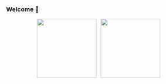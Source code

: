 ### Welcome 👋

<div align="center">
  <img src="https://github-readme-stats.vercel.app/api?username=guikarist&include_all_commits=true&disable_animations=true" height="162"/>
  &nbsp;
  <img src="https://github-readme-stats.vercel.app/api/top-langs?username=guikarist&locale=en&layout=compact&card_width=350" height="162"/>
</div>

<!--
**guikarist/guikarist** is a ✨ _special_ ✨ repository because its `README.md` (this file) appears on your GitHub profile.

Here are some ideas to get you started:

- 🔭 I’m currently working on ...
- 🌱 I’m currently learning ...
- 👯 I’m looking to collaborate on ...
- 🤔 I’m looking for help with ...
- 💬 Ask me about ...
- 📫 How to reach me: ...
- 😄 Pronouns: ...
- ⚡ Fun fact: ...
-->
